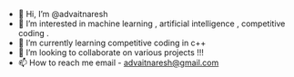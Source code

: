 - 👋 Hi, I’m @advaitnaresh
- 👀 I’m interested in machine learning , artificial intelligence , competitive coding .
- 🌱 I’m currently learning competitive coding in c++ 
- 💞️ I’m looking to collaborate on various projects !!!
- 📫 How to reach me email - advaitnaresh@gmail.com

<!---
advaitnaresh/advaitnaresh is a ✨ special ✨ repository because its `README.md` (this file) appears on your GitHub profile.
You can click the Preview link to take a look at your changes.
--->
